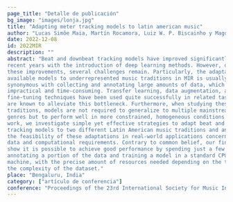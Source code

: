 ```yaml
---
page_title: "Detalle de publicación"
bg_image: "images/lonja.jpg" 
title: "Adapting meter tracking models to latin american music"  
author: "Lucas Simõe Maia, Martín Rocamora, Luiz W. P. Biscainho y Magdalena Fuentes"  
date: 2022-12-08 
id: 2022MIR
description: ""
abstract: "Beat and downbeat tracking models have improved significantly in
recent years with the introduction of deep learning methods. However, despite
these improvements, several challenges remain. Particularly, the adaptation of
available models to underrepresented music traditions in MIR is usually
synonymous with collecting and annotating large amounts of data, which is
impractical and time-consuming. Transfer learning, data augmentation, and
fine-tuning techniques have been used quite successfully in related tasks and
are known to alleviate this bottleneck. Furthermore, when studying these music
traditions, models are not required to generalize to multiple mainstream music
genres but to perform well in more constrained, homogeneous conditions. In this
work, we investigate simple yet effective strategies to adapt beat and downbeat
tracking models to two different Latin American music traditions and analyze
the feasibility of these adaptations in real-world applications concerning the
data and computational requirements. Contrary to common belief, our findings
show it is possible to achieve good performance by spending just a few minutes
annotating a portion of the data and training a model in a standard CPU
machine, with the precise amount of resources needed depending on the task and
the complexity of the dataset."  
place: "Bengaluru, India"  
category: ["artículo de conferencia"] 
conference: "Proceedings of the 23rd International Society for Music Information Retrieval Conference"  
---
```

